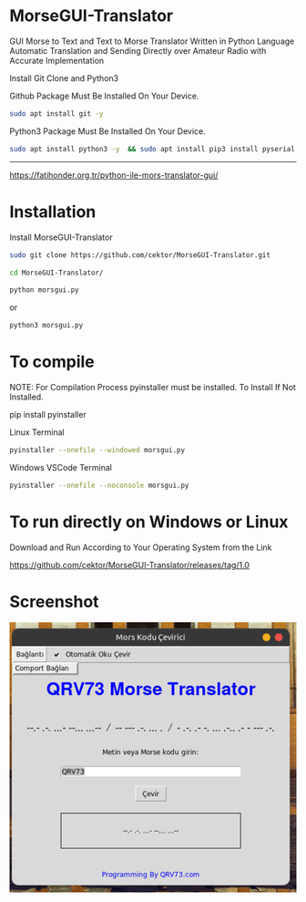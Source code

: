 # MorseGUI-Translator
GUI Morse to Text and Text to Morse Translator Written in Python Language Automatic Translation and Sending Directly over Amateur Radio with Accurate Implementation

Install Git Clone and Python3

Github Package Must Be Installed On Your Device.
```bash
sudo apt install git -y
```

Python3 Package Must Be Installed On Your Device.
```bash
sudo apt install python3 -y  && sudo apt install pip3 install pyserial

```

----------------------------------
https://fatihonder.org.tr/python-ile-mors-translator-gui/

# Installation
Install MorseGUI-Translator
```bash
sudo git clone https://github.com/cektor/MorseGUI-Translator.git
```
```bash
cd MorseGUI-Translator/
```

```bash
python morsgui.py
```
or

```bash
python3 morsgui.py
```
# To compile

NOTE: For Compilation Process pyinstaller must be installed. To Install If Not Installed.

pip install pyinstaller 

Linux Terminal 
```bash
pyinstaller --onefile --windowed morsgui.py
```

Windows VSCode Terminal 
```bash
pyinstaller --onefile --noconsole morsgui.py
```

# To run directly on Windows or Linux
Download and Run According to Your Operating System from the Link

https://github.com/cektor/MorseGUI-Translator/releases/tag/1.0


# Screenshot

![Demo](morsgui.png) 
